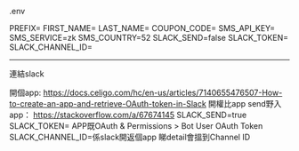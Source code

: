 .env

PREFIX=
FIRST_NAME=
LAST_NAME=
COUPON_CODE=
SMS_API_KEY=
SMS_SERVICE=zk
SMS_COUNTRY=52
SLACK_SEND=false
SLACK_TOKEN=
SLACK_CHANNEL_ID=

---------------------------------

連結slack

開個app: https://docs.celigo.com/hc/en-us/articles/7140655476507-How-to-create-an-app-and-retrieve-OAuth-token-in-Slack
開權比app send野入app： https://stackoverflow.com/a/67674145
SLACK_SEND=true
SLACK_TOKEN= APP既OAuth & Permissions > Bot User OAuth Token
SLACK_CHANNEL_ID=係slack開返個app 睇detail會搵到Channel ID
